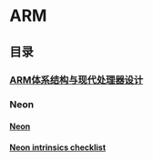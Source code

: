 # ARM

## 目录

### [ARM体系结构与现代处理器设计](./architecture-and-organization/architecture-and-organization.md)

### Neon

#### [Neon](./neon/neon.md)

#### [Neon intrinsics checklist](./neon/neon-intrinsics-checklist.md)